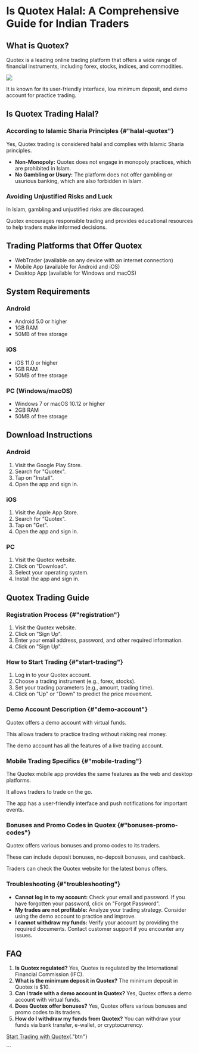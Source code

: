 # Is Quotex Halal: A Comprehensive Guide for Indian Traders

## What is Quotex?

Quotex is a leading online trading platform that offers a wide range of
financial instruments, including forex, stocks, indices, and
commodities.

[![](https://static.quotex.io/files/4_en/300_250.jpg)](https://traff.sbs/brokerqxlid)

It is known for its user-friendly interface, low minimum deposit, and
demo account for practice trading.

## Is Quotex Trading Halal?

### According to Islamic Sharia Principles {#"halal-quotex"}

Yes, Quotex trading is considered halal and complies with Islamic Sharia
principles.

-   **Non-Monopoly:** Quotex does not engage in monopoly practices,
    which are prohibited in Islam.
-   **No Gambling or Usury:** The platform does not offer gambling or
    usurious banking, which are also forbidden in Islam.

### Avoiding Unjustified Risks and Luck

In Islam, gambling and unjustified risks are discouraged.

Quotex encourages responsible trading and provides educational resources
to help traders make informed decisions.

## Trading Platforms that Offer Quotex

-   WebTrader (available on any device with an internet connection)
-   Mobile App (available for Android and iOS)
-   Desktop App (available for Windows and macOS)

## System Requirements

### Android

-   Android 5.0 or higher
-   1GB RAM
-   50MB of free storage

### iOS

-   iOS 11.0 or higher
-   1GB RAM
-   50MB of free storage

### PC (Windows/macOS)

-   Windows 7 or macOS 10.12 or higher
-   2GB RAM
-   50MB of free storage

## Download Instructions

### Android

1.  Visit the Google Play Store.
2.  Search for "Quotex".
3.  Tap on "Install".
4.  Open the app and sign in.

### iOS

1.  Visit the Apple App Store.
2.  Search for "Quotex".
3.  Tap on "Get".
4.  Open the app and sign in.

### PC

1.  Visit the Quotex website.
2.  Click on "Download".
3.  Select your operating system.
4.  Install the app and sign in.

## Quotex Trading Guide

### Registration Process {#"registration"}

1.  Visit the Quotex website.
2.  Click on "Sign Up".
3.  Enter your email address, password, and other required information.
4.  Click on "Sign Up".

### How to Start Trading {#"start-trading"}

1.  Log in to your Quotex account.
2.  Choose a trading instrument (e.g., forex, stocks).
3.  Set your trading parameters (e.g., amount, trading time).
4.  Click on "Up" or "Down" to predict the price movement.

### Demo Account Description {#"demo-account"}

Quotex offers a demo account with virtual funds.

This allows traders to practice trading without risking real money.

The demo account has all the features of a live trading account.

### Mobile Trading Specifics {#"mobile-trading"}

The Quotex mobile app provides the same features as the web and desktop
platforms.

It allows traders to trade on the go.

The app has a user-friendly interface and push notifications for
important events.

### Bonuses and Promo Codes in Quotex {#"bonuses-promo-codes"}

Quotex offers various bonuses and promo codes to its traders.

These can include deposit bonuses, no-deposit bonuses, and cashback.

Traders can check the Quotex website for the latest bonus offers.

### Troubleshooting {#"troubleshooting"}

-   **Cannot log in to my account:** Check your email and password. If
    you have forgotten your password, click on "Forgot Password".
-   **My trades are not profitable:** Analyze your trading strategy.
    Consider using the demo account to practice and improve.
-   **I cannot withdraw my funds:** Verify your account by providing the
    required documents. Contact customer support if you encounter any
    issues.

## FAQ

1.  **Is Quotex regulated?** Yes, Quotex is regulated by the
    International Financial Commission (IFC).
2.  **What is the minimum deposit in Quotex?** The minimum deposit in
    Quotex is \$10.
3.  **Can I trade with a demo account in Quotex?** Yes, Quotex offers a
    demo account with virtual funds.
4.  **Does Quotex offer bonuses?** Yes, Quotex offers various bonuses
    and promo codes to its traders.
5.  **How do I withdraw my funds from Quotex?** You can withdraw your
    funds via bank transfer, e-wallet, or cryptocurrency.

[Start Trading with
Quotex](\%22https://broker-qx.pro/sign-up/?lid=1102511\%22){."btn"}

\`\`\`

